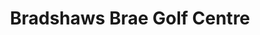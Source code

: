 ---
title: "Bradshaws Brae Golf Centre"
address: "115, Belfast Rd, Newtownards, County Down BT23 4TS"
tel: "028 9181 3484"
county: "Down"
category: "Driving Ranges"
type: "Content"
lat: "54.600624"
lng: "-5.730481"
---